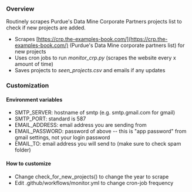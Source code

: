 ### Overview
Routinely scrapes Purdue's Data Mine Corporate Partners projects list to check if new projects are added.
- Scrapes [https://crp.the-examples-book.com/](https://crp.the-examples-book.com/) (Purdue's Data Mine corporate partners list) for new projects
- Uses cron jobs to run *monitor_crp.py* (scrapes the website every x amount of time)
- Saves projects to *seen_projects.csv* and emails if any updates

### Customization
#### Environment variables
- SMTP_SERVER: hostname of smtp (e.g. smtp.gmail.com for gmail)
- SMTP_PORT: standard is 587
- EMAIL_ADDRESS: email address you are sending from
- EMAIL_PASSWORD: password of above -- this is "app password" from gmail settings, not your login password
- EMAIL_TO: email address you will send to (make sure to check spam folder)
#### How to customize
- Change check_for_new_projects() to change the year to scrape
- Edit .github/workflows/monitor.yml to change cron-job frequency
